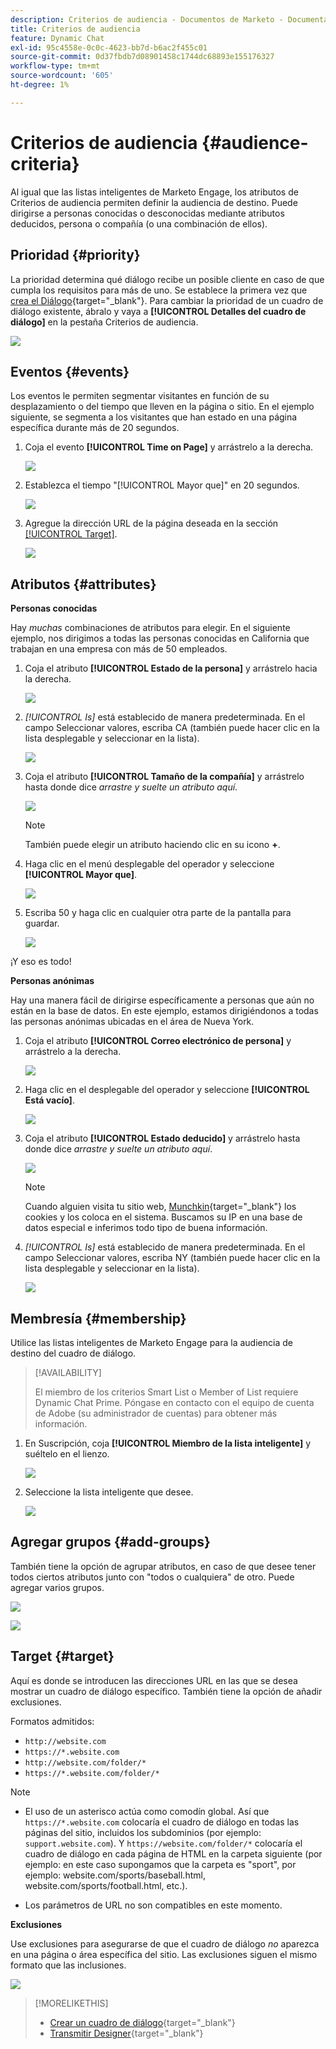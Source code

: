 ```yaml
---
description: Criterios de audiencia - Documentos de Marketo - Documentación del producto
title: Criterios de audiencia
feature: Dynamic Chat
exl-id: 95c4558e-0c0c-4623-bb7d-b6ac2f455c01
source-git-commit: 0d37fbdb7d08901458c1744dc68893e155176327
workflow-type: tm+mt
source-wordcount: '605'
ht-degree: 1%

---
```


# Criterios de audiencia {#audience-criteria}

Al igual que las listas inteligentes de Marketo Engage, los atributos de Criterios de audiencia permiten definir la audiencia de destino. Puede dirigirse a personas conocidas o desconocidas mediante atributos deducidos, persona o compañía (o una combinación de ellos).

## Prioridad {#priority}

La prioridad determina qué diálogo recibe un posible cliente en caso de que cumpla los requisitos para más de uno. Se establece la primera vez que [crea el Diálogo](/help/marketo/product-docs/demand-generation/dynamic-chat/automated-chat/create-a-dialogue.md){target="_blank"}. Para cambiar la prioridad de un cuadro de diálogo existente, ábralo y vaya a **[!UICONTROL Detalles del cuadro de diálogo]** en la pestaña Criterios de audiencia.

![](assets/audience-criteria-1.png)

## Eventos {#events}

Los eventos le permiten segmentar visitantes en función de su desplazamiento o del tiempo que lleven en la página o sitio. En el ejemplo siguiente, se segmenta a los visitantes que han estado en una página específica durante más de 20 segundos.

1. Coja el evento **[!UICONTROL Time on Page]** y arrástrelo a la derecha.

   ![](assets/audience-criteria-3.png)

1. Establezca el tiempo &quot;[!UICONTROL Mayor que]&quot; en 20 segundos.

   ![](assets/audience-criteria-4.png)

1. Agregue la dirección URL de la página deseada en la sección [[!UICONTROL Target]](#target).

   ![](assets/audience-criteria-5.png)

## Atributos {#attributes}

**Personas conocidas**

Hay _muchas_ combinaciones de atributos para elegir. En el siguiente ejemplo, nos dirigimos a todas las personas conocidas en California que trabajan en una empresa con más de 50 empleados.

1. Coja el atributo **[!UICONTROL Estado de la persona]** y arrástrelo hacia la derecha.

   ![](assets/audience-criteria-7.png)

1. _[!UICONTROL Is]_ está establecido de manera predeterminada. En el campo Seleccionar valores, escriba CA (también puede hacer clic en la lista desplegable y seleccionar en la lista).

   ![](assets/audience-criteria-8.png)

1. Coja el atributo **[!UICONTROL Tamaño de la compañía]** y arrástrelo hasta donde dice _arrastre y suelte un atributo aquí_.

   ![](assets/audience-criteria-9.png)

   >[!NOTE]
   >
   >También puede elegir un atributo haciendo clic en su icono **+**.

1. Haga clic en el menú desplegable del operador y seleccione **[!UICONTROL Mayor que]**.

   ![](assets/audience-criteria-10.png)

1. Escriba 50 y haga clic en cualquier otra parte de la pantalla para guardar.

   ![](assets/audience-criteria-11.png)

¡Y eso es todo!

**Personas anónimas**

Hay una manera fácil de dirigirse específicamente a personas que aún no están en la base de datos. En este ejemplo, estamos dirigiéndonos a todas las personas anónimas ubicadas en el área de Nueva York.

1. Coja el atributo **[!UICONTROL Correo electrónico de persona]** y arrástrelo a la derecha.

   ![](assets/audience-criteria-12.png)

1. Haga clic en el desplegable del operador y seleccione **[!UICONTROL Está vacío]**.

   ![](assets/audience-criteria-13.png)

1. Coja el atributo **[!UICONTROL Estado deducido]** y arrástrelo hasta donde dice _arrastre y suelte un atributo aquí_.

   ![](assets/audience-criteria-14.png)

   >[!NOTE]
   >
   >Cuando alguien visita tu sitio web, [Munchkin](/help/marketo/product-docs/administration/additional-integrations/add-munchkin-tracking-code-to-your-website.md){target="_blank"} los cookies y los coloca en el sistema. Buscamos su IP en una base de datos especial e inferimos todo tipo de buena información.

1. _[!UICONTROL Is]_ está establecido de manera predeterminada. En el campo Seleccionar valores, escriba NY (también puede hacer clic en la lista desplegable y seleccionar en la lista).

   ![](assets/audience-criteria-15.png)

## Membresía {#membership}

Utilice las listas inteligentes de Marketo Engage para la audiencia de destino del cuadro de diálogo.

>[!AVAILABILITY]
>
>El miembro de los criterios Smart List o Member of List requiere Dynamic Chat Prime. Póngase en contacto con el equipo de cuenta de Adobe (su administrador de cuentas) para obtener más información.

1. En Suscripción, coja **[!UICONTROL Miembro de la lista inteligente]** y suéltelo en el lienzo.

   ![](assets/audience-criteria-15a.png)

1. Seleccione la lista inteligente que desee.

   ![](assets/audience-criteria-15b.png)

## Agregar grupos {#add-groups}

También tiene la opción de agrupar atributos, en caso de que desee tener todos ciertos atributos junto con &quot;todos o cualquiera&quot; de otro. Puede agregar varios grupos.

![](assets/audience-criteria-16.png)

![](assets/audience-criteria-17.png)

## Target {#target}

Aquí es donde se introducen las direcciones URL en las que se desea mostrar un cuadro de diálogo específico. También tiene la opción de añadir exclusiones.

Formatos admitidos:

* `http://website.com`
* `https://*.website.com`
* `http://website.com/folder/*`
* `https://*.website.com/folder/*`

>[!NOTE]
>
>* El uso de un asterisco actúa como comodín global. Así que `https://*.website.com` colocaría el cuadro de diálogo en todas las páginas del sitio, incluidos los subdominios (por ejemplo: `support.website.com`). Y `https://website.com/folder/*` colocaría el cuadro de diálogo en cada página de HTML en la carpeta siguiente (por ejemplo: en este caso supongamos que la carpeta es &quot;sport&quot;, por ejemplo: website.com/sports/baseball.html, website.com/sports/football.html, etc.).
>
>* Los parámetros de URL no son compatibles en este momento.

**Exclusiones**

Use exclusiones para asegurarse de que el cuadro de diálogo _no_ aparezca en una página o área específica del sitio. Las exclusiones siguen el mismo formato que las inclusiones.

![](assets/audience-criteria-18.png)

>[!MORELIKETHIS]
>
>* [Crear un cuadro de diálogo](/help/marketo/product-docs/demand-generation/dynamic-chat/automated-chat/create-a-dialogue.md){target="_blank"}
>* [Transmitir Designer](/help/marketo/product-docs/demand-generation/dynamic-chat/automated-chat/stream-designer.md){target="_blank"}
